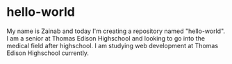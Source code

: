 # hello-world
My name is Zainab and today I'm creating a repository named "hello-world". I am a senior at Thomas Edison Highschool and looking to go into the medical field after highschool. I am studying web development at Thomas Edison Highschool currently. 

